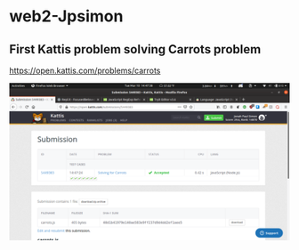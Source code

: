 # web2-Jpsimon
## First Kattis problem solving Carrots problem
https://open.kattis.com/problems/carrots

![Kattis](SolvingForCarrots.png)
